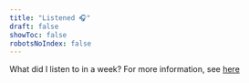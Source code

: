 ```yaml
---
title: "Listened 🎧"
draft: false
showToc: false
robotsNoIndex: false
---
```

What did I listen to in a week? For more information, see [here](https://www.russ.fm/)